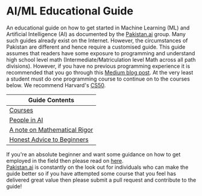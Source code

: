 # AI/ML Educational Guide
An educational guide on how to get started in Machine Learning (ML) and Artificial Intelligence (AI) as documented by the [Pakistan.ai](https://www.facebook.com/PakistandotAI) group. Many such guides already exist on the Internet. However, the circumstances of Pakistan are different and hence require a customised guide. This guide assumes that readers have some exposure to programming and understand high school level math (Intermediate/Matriculation level Math across all path divisions). However, if you have no previous programming experience it is recommended that you go through this [Medium blog post](https://medium.com/@amandalmia18/guide-for-deep-learning-aspirants-with-focus-on-non-computer-science-students-87b1f7b3f4b9). At the very least a student must do one programming course to continue on to the courses below. We recommend Harvard's [CS50](https://www.edx.org/course/cs50s-introduction-computer-science-harvardx-cs50x). 

| Guide Contents      |
| ------------- |
| [Courses](#courses)  |
| [People in AI](#people-in-ai) |
| [A note on Mathematical Rigor](#mathematical-rigor)  |
| [Honest Advice to Beginners](#honest-advice-to-beginners) |

If you're an absolute beginner and want some guidance on how to get employed in the field then please read on [here](/honest_advice_to_beginners.md).  
[Pakistan.ai](https://www.facebook.com/PakistandotAI) is constantly on the look out for individuals who can make the guide better so if you have attempted some course that you feel has delivered great value then please submit a pull request and contribute to the guide!
